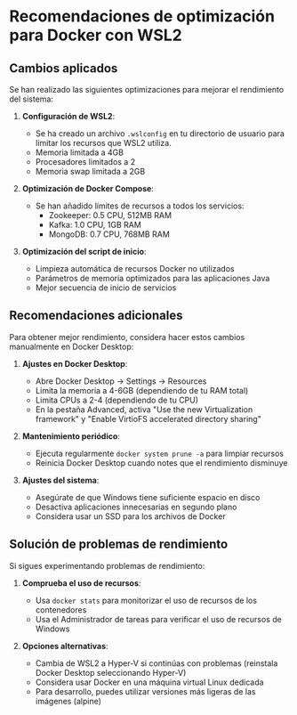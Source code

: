 # Recomendaciones de optimización para Docker con WSL2

## Cambios aplicados

Se han realizado las siguientes optimizaciones para mejorar el rendimiento del sistema:

1. **Configuración de WSL2**: 
   - Se ha creado un archivo `.wslconfig` en tu directorio de usuario para limitar los recursos que WSL2 utiliza.
   - Memoria limitada a 4GB
   - Procesadores limitados a 2
   - Memoria swap limitada a 2GB

2. **Optimización de Docker Compose**:
   - Se han añadido límites de recursos a todos los servicios:
     - Zookeeper: 0.5 CPU, 512MB RAM
     - Kafka: 1.0 CPU, 1GB RAM
     - MongoDB: 0.7 CPU, 768MB RAM

3. **Optimización del script de inicio**:
   - Limpieza automática de recursos Docker no utilizados
   - Parámetros de memoria optimizados para las aplicaciones Java
   - Mejor secuencia de inicio de servicios

## Recomendaciones adicionales

Para obtener mejor rendimiento, considera hacer estos cambios manualmente en Docker Desktop:

1. **Ajustes en Docker Desktop**:
   - Abre Docker Desktop → Settings → Resources
   - Limita la memoria a 4-6GB (dependiendo de tu RAM total)
   - Limita CPUs a 2-4 (dependiendo de tu CPU)
   - En la pestaña Advanced, activa "Use the new Virtualization framework" y "Enable VirtioFS accelerated directory sharing"

2. **Mantenimiento periódico**:
   - Ejecuta regularmente `docker system prune -a` para limpiar recursos
   - Reinicia Docker Desktop cuando notes que el rendimiento disminuye

3. **Ajustes del sistema**:
   - Asegúrate de que Windows tiene suficiente espacio en disco
   - Desactiva aplicaciones innecesarias en segundo plano
   - Considera usar un SSD para los archivos de Docker

## Solución de problemas de rendimiento

Si sigues experimentando problemas de rendimiento:

1. **Comprueba el uso de recursos**:
   - Usa `docker stats` para monitorizar el uso de recursos de los contenedores
   - Usa el Administrador de tareas para verificar el uso de recursos de Windows

2. **Opciones alternativas**:
   - Cambia de WSL2 a Hyper-V si continúas con problemas (reinstala Docker Desktop seleccionando Hyper-V)
   - Considera usar Docker en una máquina virtual Linux dedicada
   - Para desarrollo, puedes utilizar versiones más ligeras de las imágenes (alpine) 